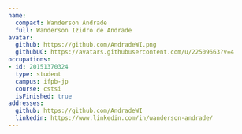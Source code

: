 ```yaml
---
name:
  compact: Wanderson Andrade
  full: Wanderson Izidro de Andrade
avatar:
  github: https://github.com/AndradeWI.png
  githubUC: https://avatars.githubusercontent.com/u/22509663?v=4
occupations:
- id: 20151370324
  type: student
  campus: ifpb-jp
  course: cstsi
  isFinished: true
addresses:
  github: https://github.com/AndradeWI
  linkedin: https://www.linkedin.com/in/wanderson-andrade/
---
```

